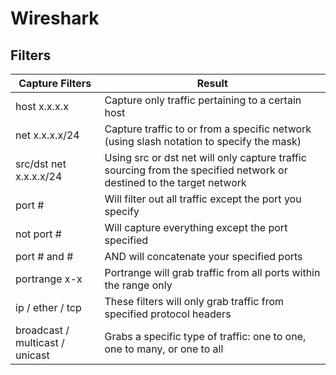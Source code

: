 # Wireshark 

## Filters 

| Capture Filters      | Result                                                                                       |
|----------------------|----------------------------------------------------------------------------------------------|
| host x.x.x.x        | Capture only traffic pertaining to a certain host                                             |
| net x.x.x.x/24      | Capture traffic to or from a specific network (using slash notation to specify the mask)      |
| src/dst net x.x.x.x/24 | Using src or dst net will only capture traffic sourcing from the specified network or destined to the target network |
| port #               | Will filter out all traffic except the port you specify                                       |
| not port #          | Will capture everything except the port specified                                              |
| port # and #        | AND will concatenate your specified ports                                                      |
| portrange x-x       | Portrange will grab traffic from all ports within the range only                               |
| ip / ether / tcp    | These filters will only grab traffic from specified protocol headers                           |
| broadcast / multicast / unicast | Grabs a specific type of traffic: one to one, one to many, or one to all                   |
